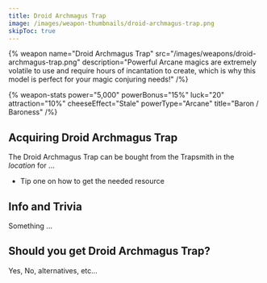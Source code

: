 ```yaml
---
title: Droid Archmagus Trap
image: /images/weapon-thumbnails/droid-archmagus-trap.png
skipToc: true
---
```


{% weapon
 name="Droid Archmagus Trap"
 src="/images/weapons/droid-archmagus-trap.png"
 description="Powerful Arcane magics are extremely volatile to use and require hours of incantation to create, which is why this model is perfect for your magic conjuring needs!"
/%}

{% weapon-stats
 power="5,000"
 powerBonus="15%"
 luck="20"
 attraction="10%"
 cheeseEffect="Stale"
 powerType="Arcane"
 title="Baron / Baroness"
/%}

## Acquiring Droid Archmagus Trap

The Droid Archmagus Trap can be bought from the Trapsmith in the *location* for ...

- Tip one on how to get the needed resource

## Info and Trivia

Something ...

## Should you get Droid Archmagus Trap?

Yes, No, alternatives, etc...
